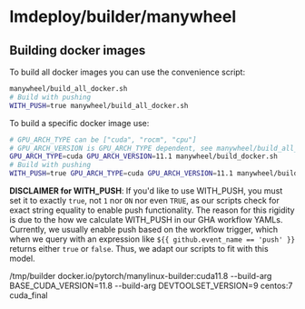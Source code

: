# lmdeploy/builder/manywheel

## Building docker images

To build all docker images you can use the convenience script:

```bash
manywheel/build_all_docker.sh
# Build with pushing
WITH_PUSH=true manywheel/build_all_docker.sh
```

To build a specific docker image use:
```bash
# GPU_ARCH_TYPE can be ["cuda", "rocm", "cpu"]
# GPU_ARCH_VERSION is GPU_ARCH_TYPE dependent, see manywheel/build_all_docker.sh for examples
GPU_ARCH_TYPE=cuda GPU_ARCH_VERSION=11.1 manywheel/build_docker.sh
# Build with pushing
WITH_PUSH=true GPU_ARCH_TYPE=cuda GPU_ARCH_VERSION=11.1 manywheel/build_docker.sh
```

**DISCLAIMER for WITH_PUSH**:
If you'd like to use WITH_PUSH, you must set it to exactly `true`, not `1` nor `ON` nor even `TRUE`, as our scripts
check for exact string equality to enable push functionality. The reason for this rigidity is due to the how we
calculate WITH_PUSH in our GHA workflow YAMLs. Currently, we usually enable push based on the workflow trigger, which
when we query with an expression like `${{ github.event_name == 'push' }}` returns either `true` or `false`. Thus, we
adapt our scripts to fit with this model.




/tmp/builder
docker.io/pytorch/manylinux-builder:cuda11.8
--build-arg BASE_CUDA_VERSION=11.8 --build-arg DEVTOOLSET_VERSION=9
centos:7
cuda_final